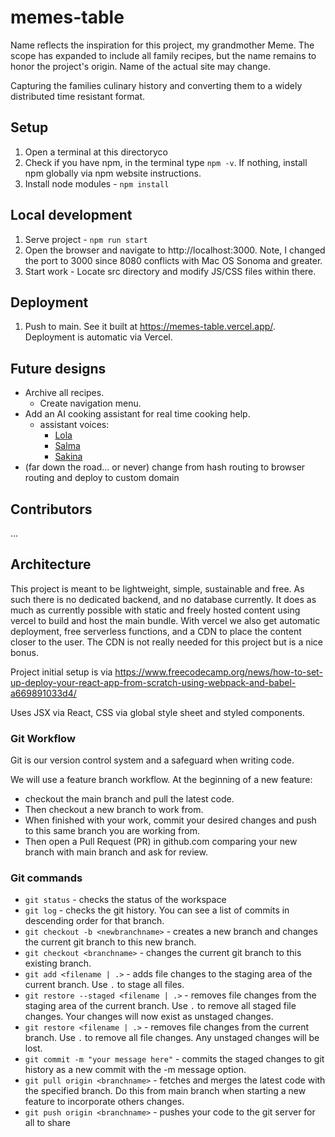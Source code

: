 # memes-table

Name reflects the inspiration for this project, my grandmother Meme. The scope has expanded to include all family recipes, but the name remains to honor the project's origin. Name of the actual site may change.

Capturing the families culinary history and converting them to a widely distributed time resistant format.

## Setup

1. Open a terminal at this directoryco
2. Check if you have npm, in the terminal type `npm -v`. If nothing, install npm globally via npm website instructions.
3. Install node modules - `npm install`

## Local development

1. Serve project - `npm run start`
2. Open the browser and navigate to http://localhost:3000. Note, I changed the port to 3000 since 8080 conflicts with Mac OS Sonoma and greater.
3. Start work - Locate src directory and modify JS/CSS files within there.

## Deployment

1. Push to main. See it built at https://memes-table.vercel.app/. Deployment is automatic via Vercel.

## Future designs

- Archive all recipes.
  - Create navigation menu.
- Add an AI cooking assistant for real time cooking help.
  - assistant voices:
    - [Lola](https://elevenlabs.io/app/voice-library?voiceId=wqKtomEaI22L2mdOxll3)
    - [Salma](https://elevenlabs.io/app/voice-library?voiceId=aCChyB4P5WEomwRsOKRh)
    - [Sakina](https://elevenlabs.io/app/voice-library?voiceId=RzNYiYBiH7YrpC9QKXyc)
- (far down the road... or never) change from hash routing to browser routing and deploy to custom domain

## Contributors

...

## Architecture

This project is meant to be lightweight, simple, sustainable and free. As such there is no dedicated backend, and no database currently. It does as much as currently possible with static and freely hosted content using vercel to build and host the main bundle. With vercel we also get automatic deployment, free serverless functions, and a CDN to place the content closer to the user. The CDN is not really needed for this project but is a nice bonus.

Project initial setup is via
https://www.freecodecamp.org/news/how-to-set-up-deploy-your-react-app-from-scratch-using-webpack-and-babel-a669891033d4/

Uses JSX via React, CSS via global style sheet and styled components.

### Git Workflow

Git is our version control system and a safeguard when writing code.

We will use a feature branch workflow.
At the beginning of a new feature:

- checkout the main branch and pull the latest code.
- Then checkout a new branch to work from.
- When finished with your work, commit your desired changes and push to this same branch you are working from.
- Then open a Pull Request (PR) in github.com comparing your new branch with main branch and ask for review.

### Git commands

- `git status` - checks the status of the workspace
- `git log` - checks the git history. You can see a list of commits in descending order for that branch.
- `git checkout -b <newbranchname>` - creates a new branch and changes the current git branch to this new branch.
- `git checkout <branchname>` - changes the current git branch to this existing branch.
- `git add <filename | .>` - adds file changes to the staging area of the current branch. Use `.` to stage all files.
- `git restore --staged <filename | .>` - removes file changes from the staging area of the current branch. Use `.` to remove all staged file changes. Your changes will now exist as unstaged changes.
- `git restore <filename | .>` - removes file changes from the current branch. Use `.` to remove all file changes. Any unstaged changes will be lost.
- `git commit -m "your message here"` - commits the staged changes to git history as a new commit with the -m message option.
- `git pull origin <branchname>` - fetches and merges the latest code with the specified branch. Do this from main branch when starting a new feature to incorporate others changes.
- `git push origin <branchname>` - pushes your code to the git server for all to share
